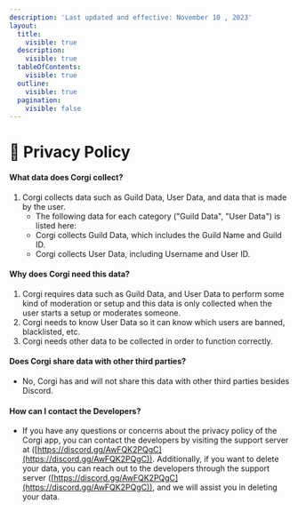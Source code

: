 ```yaml
---
description: 'Last updated and effective: November 10 , 2023'
layout:
  title:
    visible: true
  description:
    visible: true
  tableOfContents:
    visible: true
  outline:
    visible: true
  pagination:
    visible: false
---
```


# 📖 Privacy Policy

#### What data does Corgi collect?

1. Corgi collects data such as Guild Data, User Data, and data that is made by the user.
   * The following data for each category ("Guild Data", "User Data") is listed here:
   * Corgi collects Guild Data, which includes the Guild Name and Guild ID.
   * Corgi collects User Data, including Username and User ID.

#### Why does Corgi need this data?

1. Corgi requires data such as Guild Data, and User Data to perform some kind of moderation or setup and this data is only collected when the user starts a setup or moderates someone.
2. Corgi needs to know User Data so it can know which users are banned, blacklisted, etc.
3. Corgi needs other data to be collected in order to function correctly.

#### Does Corgi share data with other third parties?

* No, Corgi has and will not share this data with other third parties besides Discord.

#### How can I contact the Developers?

* If you have any questions or concerns about the privacy policy of the Corgi app, you can contact the developers by visiting the support server at ([https://discord.gg/AwFQK2PQgC](https://discord.gg/AwFQK2PQgC)). Additionally, if you want to delete your data, you can reach out to the developers through the support server ([https://discord.gg/AwFQK2PQgC](https://discord.gg/AwFQK2PQgC)), and we will assist you in deleting your data.
